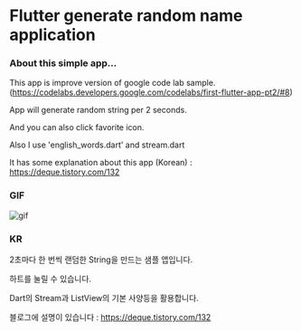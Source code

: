 # Flutter generate random name application


### About this simple app...

This app is improve version of google code lab sample. (https://codelabs.developers.google.com/codelabs/first-flutter-app-pt2/#8)

App will generate random string per 2 seconds.

And you can also click favorite icon.

Also I use 'english_words.dart' and stream.dart

It has some explanation about this app (Korean) : https://deque.tistory.com/132


### GIF

![gif](https://user-images.githubusercontent.com/26534434/59853413-c8db0b80-93ab-11e9-857b-b82bae6b42ff.gif)

### KR

2초마다 한 번씩 랜덤한 String을 만드는 샘플 앱입니다.

하트를 눌릴 수 있습니다.

Dart의 Stream과 ListView의 기본 사양등을 활용합니다.

블로그에 설명이 있습니다 : https://deque.tistory.com/132
